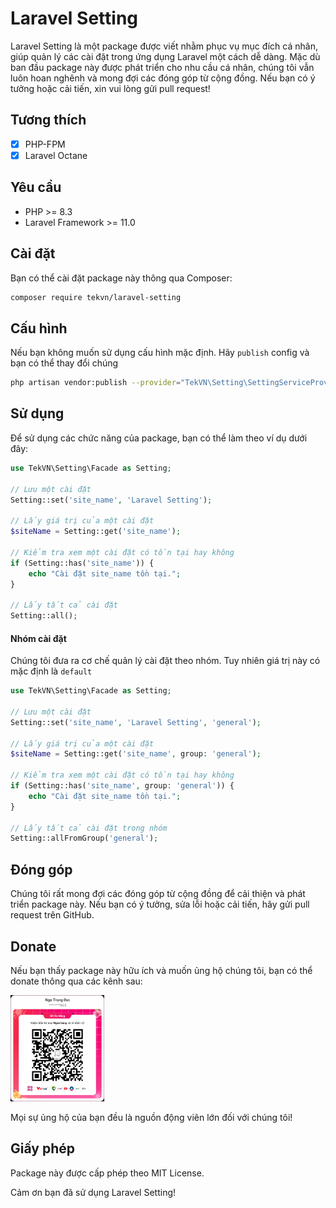 # Laravel Setting

Laravel Setting là một package được viết nhằm phục vụ mục đích cá nhân, giúp quản lý các cài đặt trong ứng dụng Laravel
một cách dễ dàng. Mặc dù ban đầu package này được phát triển cho nhu cầu cá nhân, chúng tôi vẫn luôn hoan nghênh và mong
đợi các đóng góp từ cộng đồng. Nếu bạn có ý tưởng hoặc cải tiến, xin vui lòng gửi pull request!

## Tương thích

- [x] PHP-FPM
- [x] Laravel Octane

## Yêu cầu

- PHP >= 8.3
- Laravel Framework >= 11.0

## Cài đặt

Bạn có thể cài đặt package này thông qua Composer:

```bash
composer require tekvn/laravel-setting
```

## Cấu hình

Nếu bạn không muốn sử dụng cấu hình mặc định. Hãy `publish` config và bạn có thể thay đổi chúng

```bash
php artisan vendor:publish --provider="TekVN\Setting\SettingServiceProvider"
```

## Sử dụng

Để sử dụng các chức năng của package, bạn có thể làm theo ví dụ dưới đây:

```php
use TekVN\Setting\Facade as Setting;

// Lưu một cài đặt
Setting::set('site_name', 'Laravel Setting');

// Lấy giá trị của một cài đặt
$siteName = Setting::get('site_name');

// Kiểm tra xem một cài đặt có tồn tại hay không
if (Setting::has('site_name')) {
    echo "Cài đặt site_name tồn tại.";
}

// Lấy tất cả cài đặt
Setting::all();
```

#### Nhóm cài đặt

Chúng tôi đưa ra cơ chế quản lý cài đặt theo nhóm. Tuy nhiên giá trị này có mặc định là `default`

```php
use TekVN\Setting\Facade as Setting;

// Lưu một cài đặt
Setting::set('site_name', 'Laravel Setting', 'general');

// Lấy giá trị của một cài đặt
$siteName = Setting::get('site_name', group: 'general');

// Kiểm tra xem một cài đặt có tồn tại hay không
if (Setting::has('site_name', group: 'general')) {
    echo "Cài đặt site_name tồn tại.";
}

// Lấy tất cả cài đặt trong nhóm
Setting::allFromGroup('general');
```

## Đóng góp

Chúng tôi rất mong đợi các đóng góp từ cộng đồng để cải thiện và phát triển package này. Nếu bạn có ý tưởng, sửa lỗi
hoặc cải tiến, hãy gửi pull request trên GitHub.

## Donate

Nếu bạn thấy package này hữu ích và muốn ủng hộ chúng tôi, bạn có thể donate thông qua các kênh sau:

<img src="https://github.com/ducconit/ducconit/blob/master/assets/qr/mono.jpg?raw=true" alt="Buy Me A Coffee" width="150" height="170">

Mọi sự ủng hộ của bạn đều là nguồn động viên lớn đối với chúng tôi!

## Giấy phép

Package này được cấp phép theo MIT License.

Cảm ơn bạn đã sử dụng Laravel Setting!

